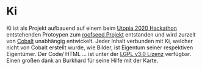 # Ki

Ki ist als Projekt aufbauend auf einem beim [Utopia 2020 Hackathon](https://www.naturfreundejugend.de/termine/-/-/show/4517/coding_utopia_der_umwelt_hackathon/) entstehenden Protoypen zum [roofseed Projekt](https://github.com/MauriceHeinze/roofseed) entstanden und wird zurzeit von [Cobalt](https://sinclair.gq) unabhängig entwickelt. Jeder Inhalt verbunden mit Ki, welcher nicht von Cobalt erstellt wurde, wie Bilder, ist Eigentum seiner respektiven Eigentümer. Der Code/ HTML ... ist unter der [LGPL v3.0 Lizenz](https://github.com/Chaostheorie/Ki/blob/master/LICENSE) verfügbar. Einen großen dank an Burkhard für seine Hilfe mit der Karte.
